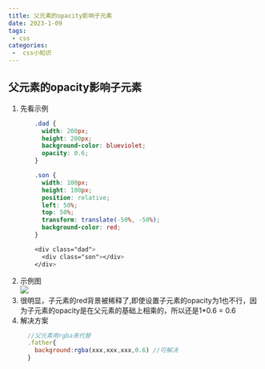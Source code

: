 ```yaml
---
title: 父元素的opacity影响子元素
date: 2023-1-09
tags:
 - css
categories:
 -  css小知识
---     
```


##   父元素的opacity影响子元素    
1. 先看示例   
    ```css   
        .dad {
          width: 200px;
          height: 200px;
          background-color: blueviolet;
          opacity: 0.6;
        }

        .son {
          width: 100px;
          height: 100px;
          position: relative;
          left: 50%;
          top: 50%;
          transform: translate(-50%, -50%);
          background-color: red;
        }   

        <div class="dad">
          <div class="son"></div>
        </div>    
    ```   
2. 示例图   
    ![](./0109pic/0109pic)   
3. 很明显，子元素的red背景被稀释了,即使设置子元素的opacity为1也不行，因为子元素的opacity是在父元素的基础上相乘的，所以还是1*0.6 = 0.6       
4. 解决方案   
    ```js  
      //父元素用rgba来代替    
      .father{
        background:rgba(xxx,xxx,xxx,0.6) //可解决
      } 
    ```       